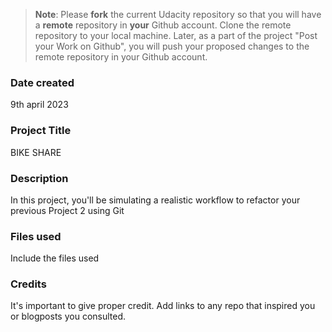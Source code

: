 >**Note**: Please **fork** the current Udacity repository so that you will have a **remote** repository in **your** Github account. Clone the remote repository to your local machine. Later, as a part of the project "Post your Work on Github", you will push your proposed changes to the remote repository in your Github account.

### Date created
9th april 2023

### Project Title
BIKE SHARE

### Description
In this project, you'll be simulating a realistic workflow to refactor your previous Project 2 using Git

### Files used
Include the files used

### Credits
It's important to give proper credit. Add links to any repo that inspired you or blogposts you consulted.


